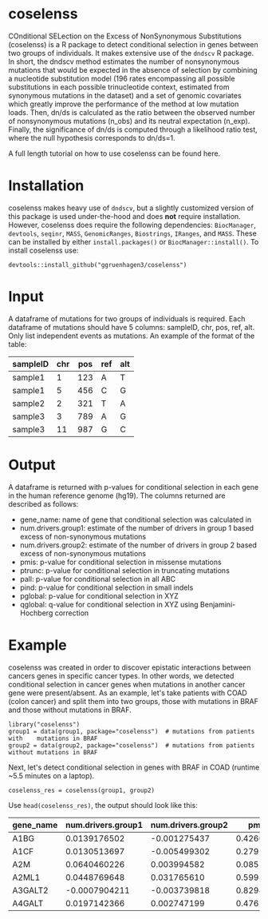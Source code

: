 # coselenss
COnditional SELection on the Excess of NonSynonymous Substitutions (coselenss) is a R package to detect conditional selection in genes between two groups of individuals. It makes extensive use of the ```dndscv``` R package. In short, the dndscv method estimates the number of nonsynonymous mutations that would be expected in the absence of selection by combining a nucleotide substitution model (196 rates encompassing all possible substitutions in each possible trinucleotide context, estimated from synonymous mutations in the dataset) and a set of genomic covariates which greatly improve the performance of the method at low mutation loads. Then, dn/ds is calculated as the ratio between the observed number of nonsynonymous mutations (n_obs) and its neutral expectation (n_exp). Finally, the significance of dn/ds is computed through a likelihood ratio test, where the null hypothesis corresponds to dn/ds=1.

A full length tutorial on how to use coselenss can be found here.

# Installation
coselenss makes heavy use of ```dndscv```, but a slightly customized version of this package is used under-the-hood and does **not** require installation. However, coselenss does require the following dependencies: ```BiocManager```, ```devtools```, ```seqinr```, ```MASS```, ```GenomicRanges```, ```Biostrings```, ```IRanges```, and ```MASS```. These can be installed by either ```install.packages()``` or ```BiocManager::install()```. To install coselenss use:
```
devtools::install_github("ggruenhagen3/coselenss")
```

# Input
A dataframe of mutations for two groups of individuals is required. Each dataframe of mutations should have 5 columns: sampleID, chr, pos, ref, alt. Only list independent events as mutations. An example of the format of the table:

|sampleID | chr | pos | ref | alt|
|---------|-----|-----|-----|----|
|sample1  | 1   | 123 | A   | T  |
|sample1  | 5   | 456 | C   | G  |
|sample2  | 2   | 321 | T   | A  |
|sample3  | 3   | 789 | A   | G  |
|sample3  | 11  | 987 | G   | C  |

# Output
A dataframe is returned with p-values for conditional selection in each gene in the human reference genome (hg19). The columns returned are described as follows:
* gene_name: name of gene that conditional selection was calculated in
* num.drivers.group1: estimate of the number of drivers in group 1 based excess of non-synonymous mutations
* num.drivers.group2: estimate of the number of drivers in group 2 based excess of non-synonymous mutations
* pmis: p-value for conditional selection in missense mutations
* ptrunc: p-value for conditional selection in truncating mutations
* pall: p-value for conditional selection in all ABC
* pind: p-value for conditional selection in small indels
* pglobal: p-value for conditional selection in XYZ
* qglobal: q-value for conditional selection in XYZ using Benjamini-Hochberg correction

# Example
coselenss was created in order to discover epistatic interactions between cancers genes in specific cancer types. In other words, we detected conditional selection in cancer genes when mutations in another cancer gene were present/absent. As an example, let's take patients with  COAD (colon cancer) and split them into two groups, those with mutations in BRAF and those without mutations in BRAF.

```
library("coselenss")
group1 = data(group1, package="coselenss")  # mutations from patients with    mutations in BRAF
group2 = data(group2, package="coselenss")  # mutations from patients without mutations in BRAF
```

Next, let's detect conditional selection in genes with BRAF in COAD (runtime ~5.5 minutes on a laptop).

```
coselenss_res = coselenss(group1, group2)
```

Use ```head(coselenss_res)```, the output should look like this:

| gene_name | num.drivers.group1 | num.drivers.group2 | pmis | ptrunc | pall | pind| pglobal | qglobal |
|-----------|--------------------|--------------------|------|--------|------|-----|---------|---------|
|A1BG       |0.0139176502 | -0.001275437 |0.4260251|1.0000000|0.7284637|0.4681041|0.7078692|1|
|A1CF       |0.0130513697 |-0.005499302|0.2791135|1.0000000|0.5567157|1.0000000|0.8827844|1|
|A2M        |0.0640460226 |0.003994582|0.0855121|0.8044341|0.2211083|NaN|NaN|NaN|
|A2ML1      |0.0448769648 |0.031765610|0.5995085|0.6697172|0.7954594|0.1085713|0.2978855|1|
|A3GALT2    |-0.0007904211|-0.003739818|0.8294326|1.0000000|0.9770623|1.0000000|0.9997349|1|
|A4GALT     |0.0197142366 |0.002747199|0.4765606|1.0000000|0.7761870|0.1472146|0.3621349|1|
